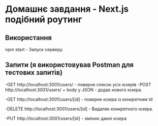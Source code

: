 # Домашнє завдання - Next.js подібний роутинг



## Використання 

npm start - Запуск серверу.


## Запити (я використовував Postman для тестових запитів)

-GET  http://localhost:3001/users/ - поверне список усіх юзерів
-POST  http://localhost:3001/users/ +  body у JSON - додає нового юзера.
 
-GET  http://localhost:3001/users/[id] - поверне юзера із конкретним Id

-DELETE http://localhost:3001/users/[id] - Видаляє конкретного юзера.

-PUT http://localhost:3001/users/[id] - змінює данні юзера




